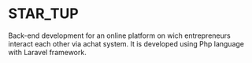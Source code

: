 # STAR_TUP

Back-end development for an online platform on wich entrepreneurs interact each other
via achat system.
It is developed using Php language with Laravel framework.
